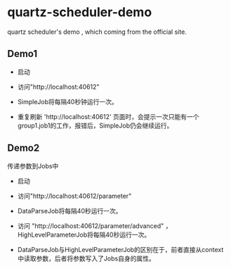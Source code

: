 # quartz-scheduler-demo
quartz scheduler's demo , which coming from the official site.

## Demo1

*  启动

*  访问"http://localhost:40612"

*  SimpleJob将每隔40秒钟运行一次。

*  重复刷新 'http://localhost:40612' 页面时，会提示一次只能有一个group1.job1的工作，报错后，SimpleJob仍会继续运行。

## Demo2

传递参数到Jobs中

* 启动

* 访问"http://localhost:40612/parameter"

* DataParseJob将每隔40秒运行一次。

* 访问 "http://localhost:40612/parameter/advanced" ，HighLevelParameterJob将每隔40秒运行一次。

* DataParseJob与HighLevelParameterJob的区别在于，前者直接从context中读取参数，后者将参数写入了Jobs自身的属性。

